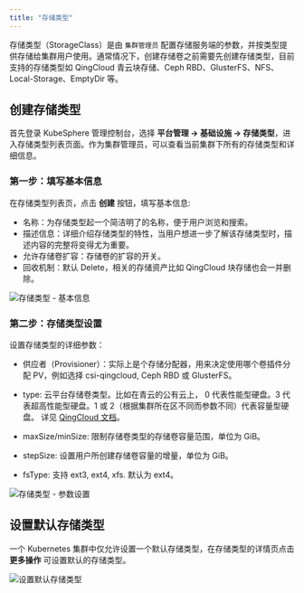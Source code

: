 ```yaml
---
title: "存储类型"
---
```


存储类型（StorageClass）是由 `集群管理员` 配置存储服务端的参数，并按类型提供存储给集群用户使用。通常情况下，创建存储卷之前需要先创建存储类型，目前支持的存储类型如 QingCloud 青云块存储、Ceph RBD、GlusterFS、NFS、Local-Storage、EmptyDir 等。

## 创建存储类型

首先登录 KubeSphere 管理控制台，选择 **平台管理 → 基础设施 → 存储类型**，进入存储类型列表页面。作为集群管理员，可以查看当前集群下所有的存储类型和详细信息。

### 第一步：填写基本信息

在存储类型列表页，点击 **创建** 按钮，填写基本信息:

- 名称：为存储类型起一个简洁明了的名称，便于用户浏览和搜索。
- 描述信息：详细介绍存储类型的特性，当用户想进一步了解该存储类型时，描述内容的完整将变得尤为重要。
- 允许存储卷扩容：存储卷的扩容的开关。
- 回收机制：默认 Delete，相关的存储资产比如 QingCloud 块存储也会一并删除。

![存储类型 - 基本信息](/ae-sc-basic.png)

### 第二步：存储类型设置

设置存储类型的详细参数：

- 供应者（Provisioner）：实际上是个存储分配器，用来决定使用哪个卷插件分配 PV，例如选择 csi-qingcloud, Ceph RBD 或 GlusterFS。

- type: 云平台存储卷类型。比如在青云的公有云上， 0 代表性能型硬盘。3 代表超高性能型硬盘。1 或 2（根据集群所在区不同而参数不同）代表容量型硬盘。 详见 [QingCloud 文档](https://docs.qingcloud.com/product/api/action/volume/create_volumes.html)。

- maxSize/minSize: 限制存储卷类型的存储卷容量范围，单位为 GiB。

- stepSize: 设置用户所创建存储卷容量的增量，单位为 GiB。

- fsType: 支持 ext3, ext4, xfs. 默认为 ext4。

![存储类型 - 参数设置](/ae-sc-setting.png)

## 设置默认存储类型

一个 Kubernetes 集群中仅允许设置一个默认存储类型，在存储类型的详情页点击 **更多操作** 可设置默认的存储类型。

![设置默认存储类型](/ae-sc-default-setting.png)

